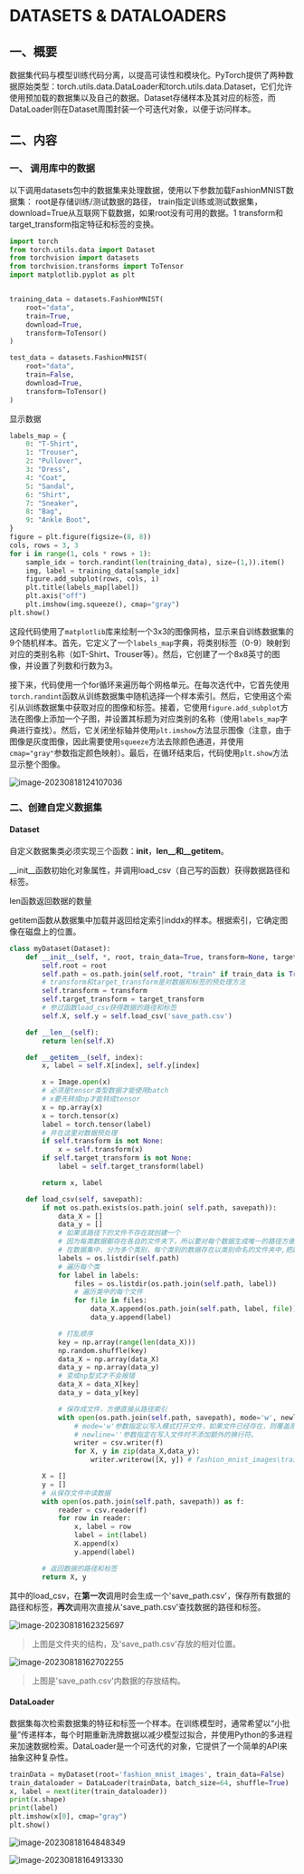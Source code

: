 # DATASETS & DATALOADERS

## 一、概要

数据集代码与模型训练代码分离，以提高可读性和模块化。PyTorch提供了两种数据原始类型：torch.utils.data.DataLoader和torch.utils.data.Dataset，它们允许使用预加载的数据集以及自己的数据。Dataset存储样本及其对应的标签，而DataLoader则在Dataset周围封装一个可迭代对象，以便于访问样本。

## 二、内容

### 一、 调用库中的数据

以下调用datasets包中的数据集来处理数据，使用以下参数加载FashionMNIST数据集： root是存储训练/测试数据的路径， train指定训练或测试数据集， download=True从互联网下载数据，如果root没有可用的数据。1 transform和target_transform指定特征和标签的变换。

```py
import torch
from torch.utils.data import Dataset
from torchvision import datasets
from torchvision.transforms import ToTensor
import matplotlib.pyplot as plt


training_data = datasets.FashionMNIST(
    root="data",
    train=True,
    download=True,
    transform=ToTensor()
)

test_data = datasets.FashionMNIST(
    root="data",
    train=False,
    download=True,
    transform=ToTensor()
)
```

显示数据

```py
labels_map = {
    0: "T-Shirt",
    1: "Trouser",
    2: "Pullover",
    3: "Dress",
    4: "Coat",
    5: "Sandal",
    6: "Shirt",
    7: "Sneaker",
    8: "Bag",
    9: "Ankle Boot",
}
figure = plt.figure(figsize=(8, 8))
cols, rows = 3, 3
for i in range(1, cols * rows + 1):
    sample_idx = torch.randint(len(training_data), size=(1,)).item()
    img, label = training_data[sample_idx]
    figure.add_subplot(rows, cols, i)
    plt.title(labels_map[label])
    plt.axis("off")
    plt.imshow(img.squeeze(), cmap="gray")
plt.show()
```

这段代码使用了`matplotlib`库来绘制一个3x3的图像网格，显示来自训练数据集的9个随机样本。首先，它定义了一个`labels_map`字典，将类别标签（0-9）映射到对应的类别名称（如T-Shirt、Trouser等）。然后，它创建了一个8x8英寸的图像，并设置了列数和行数为3。

接下来，代码使用一个for循环来遍历每个网格单元。在每次迭代中，它首先使用`torch.randint`函数从训练数据集中随机选择一个样本索引。然后，它使用这个索引从训练数据集中获取对应的图像和标签。接着，它使用`figure.add_subplot`方法在图像上添加一个子图，并设置其标题为对应类别的名称（使用`labels_map`字典进行查找）。然后，它关闭坐标轴并使用`plt.imshow`方法显示图像（注意，由于图像是灰度图像，因此需要使用`squeeze`方法去除颜色通道，并使用`cmap="gray"`参数指定颜色映射）。最后，在循环结束后，代码使用`plt.show`方法显示整个图像。

![image-20230818124107036](https://raw.githubusercontent.com/HX-1234/NoteImage/main/202308181241116.png)

### 二、创建自定义数据集

#### **Dataset**

自定义数据集类必须实现三个函数：**init**，**len__和__getitem**。

__init__函数初始化对象属性，并调用load_csv（自己写的函数）获得数据路径和标签。

len函数返回数据的数量

getitem函数从数据集中加载并返回给定索引inddx的样本。根据索引，它确定图像在磁盘上的位置。

```py
class myDataset(Dataset):
    def __init__(self, *, root, train_data=True, transform=None, target_transform=None):
        self.root = root
        self.path = os.path.join(self.root, "train" if train_data is True else "test")
        # transform和target_transform是对数据和标签的预处理方法
        self.transform = transform
        self.target_transform = target_transform
        # 参过函数load_csv获得数据的路径和标签
        self.X, self.y = self.load_csv('save_path.csv')

    def __len__(self):
        return len(self.X)

    def __getitem__(self, index):
        x, label = self.X[index], self.y[index]

        x = Image.open(x)
        # 必须是tensor类型数据才能使用batch
        # x要先转成np才能转成tensor
        x = np.array(x)
        x = torch.tensor(x)
        label = torch.tensor(label)
        # 并在这里对数据预处理
        if self.transform is not None:
            x = self.transform(x)
        if self.target_transform is not None:
            label = self.target_transform(label)

        return x, label

    def load_csv(self, savepath):
        if not os.path.exists(os.path.join( self.path, savepath)):
            data_X = []
            data_y = []
            # 如果该路径下的文件不存在就创建一个
            # 因为每类数据都存在各自的文件夹下，所以要对每个数据生成唯一的路径方便索引
            # 在数据集中，分为多个类别，每个类别的数据存在以类别命名的文件夹中,把路径集中起来
            labels = os.listdir(self.path)
            # 遍历每个类
            for label in labels:
                files = os.listdir(os.path.join(self.path, label))
                # 遍历类中的每个文件
                for file in files:
                    data_X.append(os.path.join(self.path, label, file))
                    data_y.append(label)

            # 打乱顺序
            key = np.array(range(len(data_X)))
            np.random.shuffle(key)
            data_X = np.array(data_X)
            data_y = np.array(data_y)
            # 变成np型式才不会报错
            data_X = data_X[key]
            data_y = data_y[key]

            # 保存成文件，方便直接从路径索引
            with open(os.path.join(self.path, savepath), mode='w', newline='') as f:
                # mode='w'参数指定以写入模式打开文件，如果文件已经存在，则覆盖原有内容。
                # newline=''参数指定在写入文件时不添加额外的换行符。
                writer = csv.writer(f)
                for X, y in zip(data_X,data_y):
                    writer.writerow([X, y]) # fashion_mnist_images\train\7\3151.png,7

        X = []
        y = []
        # 从保存文件中读数据
        with open(os.path.join(self.path, savepath)) as f:
            reader = csv.reader(f)
            for row in reader:
                x, label = row
                label = int(label)
                X.append(x)
                y.append(label)

        # 返回数据的路径和标签
        return X, y
```

其中的load_csv，在**第一次**调用时会生成一个'save_path.csv'，保存所有数据的路径和标签，**再次**调用次直接从'save_path.csv'查找数据的路径和标签。

![image-20230818162325697](https://raw.githubusercontent.com/HX-1234/NoteImage/main/202308181623739.png)

> 上图是文件夹的结构，及'save_path.csv'存放的相对位置。

![image-20230818162702255](https://raw.githubusercontent.com/HX-1234/NoteImage/main/202308181627297.png)

> 上图是'save_path.csv'内数据的存放结构。

#### **DataLoader**

数据集每次检索数据集的特征和标签一个样本。在训练模型时，通常希望以“小批量”传递样本，每个时期重新洗牌数据以减少模型过拟合，并使用Python的多进程来加速数据检索。DataLoader是一个可迭代的对象，它提供了一个简单的API来抽象这种复杂性。

```py
trainData = myDataset(root='fashion_mnist_images', train_data=False)
train_dataloader = DataLoader(trainData, batch_size=64, shuffle=True)
x, label = next(iter(train_dataloader))
print(x.shape)
print(label)
plt.imshow(x[0], cmap="gray")
plt.show()
```

![image-20230818164848349](https://raw.githubusercontent.com/HX-1234/NoteImage/main/202308181648389.png)

![image-20230818164913330](https://raw.githubusercontent.com/HX-1234/NoteImage/main/202308181649376.png)
